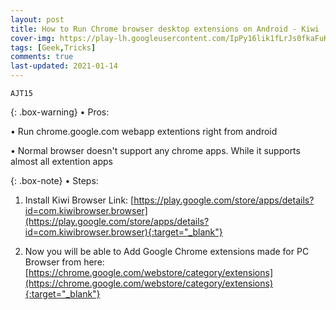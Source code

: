 ```yaml
---
layout: post
title: How to Run Chrome browser desktop extensions on Android - Kiwi
cover-img: https://play-lh.googleusercontent.com/IpPy16lik1fLrJs0fkaFuKrUm6Hw9Q3KDa2gLbewoze0Ko39gEIOyDECYOZBFJLHGeo=w2400
tags: [Geek,Tricks]
comments: true
last-updated: 2021-01-14
---
```


``AJT15``

{: .box-warning}
• Pros:

• Run chrome.google.com webapp extentions right from android

• Normal browser doesn't support any chrome apps. While it supports almost all extention apps

{: .box-note}
• Steps:

1. Install Kiwi Browser
   Link: [https://play.google.com/store/apps/details?id=com.kiwibrowser.browser](https://play.google.com/store/apps/details?id=com.kiwibrowser.browser){:target="_blank"}

2. Now you will be able to Add Google Chrome extensions made for PC Browser from here: [https://chrome.google.com/webstore/category/extensions](https://chrome.google.com/webstore/category/extensions){:target="_blank"}
